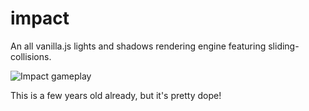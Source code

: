 # impact
 An all vanilla.js lights and shadows rendering engine featuring sliding-collisions. 
 
<img alt="Impact gameplay" src="https://media.giphy.com/media/3ohnEpt2hOvVPSpI5y/giphy.gif">
 
 This is a few years old already, but it's pretty dope!
